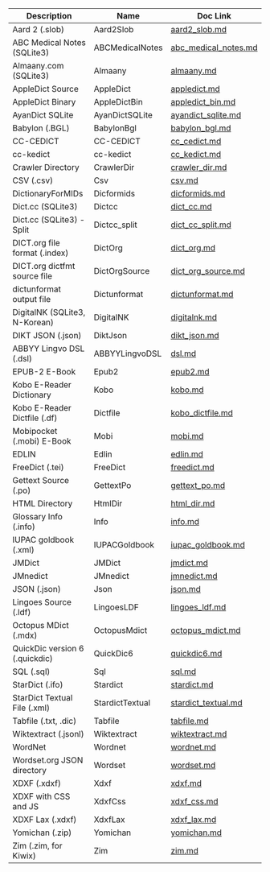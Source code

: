 | Description                    | Name            | Doc Link                                       |
| ------------------------------ | --------------- | ---------------------------------------------- |
| Aard 2 (.slob)                 | Aard2Slob       | [aard2_slob.md](./aard2_slob.md)               |
| ABC Medical Notes (SQLite3)    | ABCMedicalNotes | [abc_medical_notes.md](./abc_medical_notes.md) |
| Almaany.com (SQLite3)          | Almaany         | [almaany.md](./almaany.md)                     |
| AppleDict Source               | AppleDict       | [appledict.md](./appledict.md)                 |
| AppleDict Binary               | AppleDictBin    | [appledict_bin.md](./appledict_bin.md)         |
| AyanDict SQLite                | AyanDictSQLite  | [ayandict_sqlite.md](./ayandict_sqlite.md)     |
| Babylon (.BGL)                 | BabylonBgl      | [babylon_bgl.md](./babylon_bgl.md)             |
| CC-CEDICT                      | CC-CEDICT       | [cc_cedict.md](./cc_cedict.md)                 |
| cc-kedict                      | cc-kedict       | [cc_kedict.md](./cc_kedict.md)                 |
| Crawler Directory              | CrawlerDir      | [crawler_dir.md](./crawler_dir.md)             |
| CSV (.csv)                     | Csv             | [csv.md](./csv.md)                             |
| DictionaryForMIDs              | Dicformids      | [dicformids.md](./dicformids.md)               |
| Dict.cc (SQLite3)              | Dictcc          | [dict_cc.md](./dict_cc.md)                     |
| Dict.cc (SQLite3) - Split      | Dictcc_split    | [dict_cc_split.md](./dict_cc_split.md)         |
| DICT.org file format (.index)  | DictOrg         | [dict_org.md](./dict_org.md)                   |
| DICT.org dictfmt source file   | DictOrgSource   | [dict_org_source.md](./dict_org_source.md)     |
| dictunformat output file       | Dictunformat    | [dictunformat.md](./dictunformat.md)           |
| DigitalNK (SQLite3, N-Korean)  | DigitalNK       | [digitalnk.md](./digitalnk.md)                 |
| DIKT JSON (.json)              | DiktJson        | [dikt_json.md](./dikt_json.md)                 |
| ABBYY Lingvo DSL (.dsl)        | ABBYYLingvoDSL  | [dsl.md](./dsl.md)                             |
| EPUB-2 E-Book                  | Epub2           | [epub2.md](./epub2.md)                         |
| Kobo E-Reader Dictionary       | Kobo            | [kobo.md](./kobo.md)                           |
| Kobo E-Reader Dictfile (.df)   | Dictfile        | [kobo_dictfile.md](./kobo_dictfile.md)         |
| Mobipocket (.mobi) E-Book      | Mobi            | [mobi.md](./mobi.md)                           |
| EDLIN                          | Edlin           | [edlin.md](./edlin.md)                         |
| FreeDict (.tei)                | FreeDict        | [freedict.md](./freedict.md)                   |
| Gettext Source (.po)           | GettextPo       | [gettext_po.md](./gettext_po.md)               |
| HTML Directory                 | HtmlDir         | [html_dir.md](./html_dir.md)                   |
| Glossary Info (.info)          | Info            | [info.md](./info.md)                           |
| IUPAC goldbook (.xml)          | IUPACGoldbook   | [iupac_goldbook.md](./iupac_goldbook.md)       |
| JMDict                         | JMDict          | [jmdict.md](./jmdict.md)                       |
| JMnedict                       | JMnedict        | [jmnedict.md](./jmnedict.md)                   |
| JSON (.json)                   | Json            | [json.md](./json.md)                           |
| Lingoes Source (.ldf)          | LingoesLDF      | [lingoes_ldf.md](./lingoes_ldf.md)             |
| Octopus MDict (.mdx)           | OctopusMdict    | [octopus_mdict.md](./octopus_mdict.md)         |
| QuickDic version 6 (.quickdic) | QuickDic6       | [quickdic6.md](./quickdic6.md)                 |
| SQL (.sql)                     | Sql             | [sql.md](./sql.md)                             |
| StarDict (.ifo)                | Stardict        | [stardict.md](./stardict.md)                   |
| StarDict Textual File (.xml)   | StardictTextual | [stardict_textual.md](./stardict_textual.md)   |
| Tabfile (.txt, .dic)           | Tabfile         | [tabfile.md](./tabfile.md)                     |
| Wiktextract (.jsonl)           | Wiktextract     | [wiktextract.md](./wiktextract.md)             |
| WordNet                        | Wordnet         | [wordnet.md](./wordnet.md)                     |
| Wordset.org JSON directory     | Wordset         | [wordset.md](./wordset.md)                     |
| XDXF (.xdxf)                   | Xdxf            | [xdxf.md](./xdxf.md)                           |
| XDXF with CSS and JS           | XdxfCss         | [xdxf_css.md](./xdxf_css.md)                   |
| XDXF Lax (.xdxf)               | XdxfLax         | [xdxf_lax.md](./xdxf_lax.md)                   |
| Yomichan (.zip)                | Yomichan        | [yomichan.md](./yomichan.md)                   |
| Zim (.zim, for Kiwix)          | Zim             | [zim.md](./zim.md)                             |
